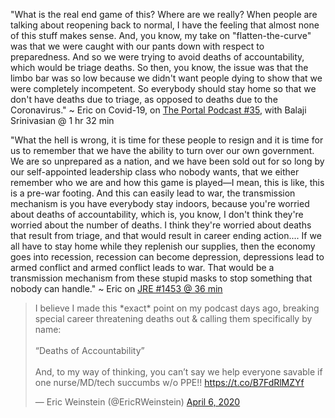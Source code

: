"What is the real end game of this? Where are we really? When people are talking about reopening back to normal, I have the feeling that almost none of this stuff makes sense. And, you know, my take on "flatten-the-curve" was that we were caught with our pants down with respect to preparedness. And so we were trying to avoid deaths of accountability, which would be triage deaths. So then, you know, the issue was that the limbo bar was so low because we didn't want people dying to show that we were completely incompetent. So everybody should stay home so that we don't have deaths due to triage, as opposed to deaths due to the Coronavirus." ~ Eric on Covid-19, on [The Portal Podcast #35](https://art19.com/shows/the-portal/episodes/f3267a63-450c-4342-bd91-70637a43784b), with Balaji Srinivasian @ 1 hr 32 min

"What the hell is wrong, it is time for these people to resign and it is time for us to remember that we have the ability to turn over our own government. We are so unprepared as a nation, and we have been sold out for so long by our self-appointed leadership class who nobody wants, that we either remember who we are and how this game is played—I mean, this is like, this is a pre-war footing. And this can easily lead to war, the transmission mechanism is you have everybody stay indoors, because you're worried about deaths of accountability, which is, you know, I don't think they're worried about the number of deaths. I think they're worried about deaths that result from triage, and that would result in career ending action.... If we all have to stay home while they replenish our supplies, then the economy goes into recession, recession can become depression, depressions lead to armed conflict and armed conflict leads to war. That would be a transmission mechanism from these stupid masks to stop something that nobody can handle." ~ Eric on [JRE #1453 @ 36 min](https://youtu.be/wf0_nMaQ6tA?t=2140)

<blockquote class="twitter-tweet"><p lang="en" dir="ltr">I believe I made this *exact* point on my podcast days ago, breaking special career threatening deaths out &amp; calling them specifically by name:<br><br>“Deaths of Accountability”<br><br>And, to my way of thinking, you can’t say we help everyone savable if one nurse/MD/tech succumbs w/o PPE!! <a href="https://t.co/B7FdRlMZYf">https://t.co/B7FdRlMZYf</a></p>&mdash; Eric Weinstein (@EricRWeinstein) <a href="https://twitter.com/EricRWeinstein/status/1247266936045494272?ref_src=twsrc%5Etfw">April 6, 2020</a></blockquote> <script async src="https://platform.twitter.com/widgets.js" charset="utf-8"></script>